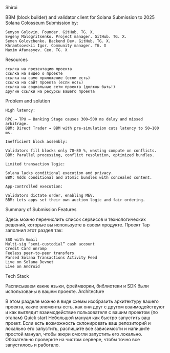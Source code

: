 Shiroi

BBM (block builder) and validator client for Solana
Submission to 2025 Solana Colosseum Submission by:

    Semyon Golovin. Founder. GitHub. TG. X.
    Evgeny Malogritsenko. Project manager. GitHub. TG. X.
    Semen Golovchenko. Backend Dev. GitHub. TG. X.
    Khramtsovskii Igor. Community manager. TG. X
    Maxim Afanasyev. Ceo. TG. X

Resources

    ссылка на презентацию проекта
    ссылка на видео о проекте
    ссылка на само приложение (если есть)
    ссылка на сайт проекта (если есть)
    ссылка на социальные сети проекта (должны быть!)
    другие ссылки на ресурсы вашего проекта

Problem and solution

    High latency:

    RPC → TPU → Banking Stage causes 300–500 ms delay and missed arbitrage.
    BBM: Direct Trader → BBM with pre-simulation cuts latency to 50–100 ms.

    Inefficient block assembly:

    Validators fill blocks only 70–80 %, wasting compute on conflicts.
    BBM: Parallel processing, conflict resolution, optimized bundles.

    Limited transaction logic:

    Solana lacks conditional execution and privacy.
    BBM: Adds conditional and atomic bundles with concealed content.

    App-controlled execution:

    Validators dictate order, enabling MEV.
    BBM: Lets apps set their own auction logic and fair ordering.

Summary of Submission Features

Здесь можно перечислить список сервисов и технологических решений, которые вы используете в своем продукте. Проект Tap заполнил этот раздел так:

    SSO with Gmail
    Multi-sig “semi-custodial” cash account
    Credit Card onramp
    Feeless peer-to-peer transfers
    Parsed Solana Transactions Activity Feed
    Live on Solana Devnet
    Live on Android

Tech Stack

Расписываем какие языки, фреймворки, библиотеки и SDK были использованы в вашем проекте.
Architecture

В этом разделе можно в виде схемы изобразить архитектуру вашего проекта, какие элементы есть, как они друг с другом взаимодействуют и как выглядит взаимодействие пользователя с вашим проектом (по этапам)
Quick start
Небольшой мануал как быстро запустить ваш проект. Если есть возможность склонировать ваш репозиторий и локально его запустить, распишите все зависимости и напишите простой мануал, чтобы жюри смогли запустить его локально. Обязательно проверьте на чистом сервере, чтобы точно все запустилось и работало.
